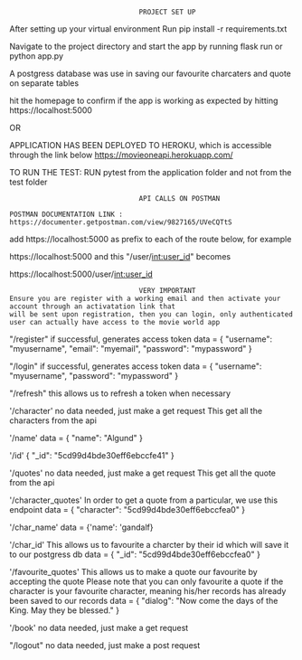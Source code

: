 									PROJECT SET UP

After setting up your virtual environment
Run pip install -r requirements.txt

Navigate to the project directory and start the app by running
flask run or python app.py 

A postgress database was use in saving our favourite charcaters and quote on separate tables

hit the homepage to confirm if the app is working as expected by
hitting https://localhost:5000

OR

APPLICATION HAS BEEN DEPLOYED TO HEROKU, which is accessible through the link below
https://movieoneapi.herokuapp.com/

TO RUN THE TEST:
RUN pytest from the application folder and not from the test folder

									API CALLS ON POSTMAN

	POSTMAN DOCUMENTATION LINK : 
	https://documenter.getpostman.com/view/9827165/UVeCQTtS


add https://localhost:5000 as prefix to each of the route below, for example

https://localhost:5000 and this "/user/<int:user_id>" becomes 

https://localhost:5000/user/<int:user_id>


									VERY IMPORTANT
	Ensure you are register with a working email and then activate your account through an activatation link that 
	will be sent upon registration, then you can login, only authenticated user can actually have access to the movie world app

"/register"
	if successful, generates access token
	data = {
		"username": "myusername",
	    "email": "myemail",
		"password": "mypassword"
	}

"/login"
	if successful, generates access token
	data = {
		"username": "myusername",
		"password": "mypassword"
	}

"/refresh"
	this allows us to refresh a token when necessary

'/character'
	no data needed, just make a get request
	This get all the characters from the api


'/name'
	data = {
	     "name": "Algund"
	}

'/id'
	{
	    "_id": "5cd99d4bde30eff6ebccfe41"
	}


'/quotes'
	no data needed, just make a get request
	This get all the quote from the api

'/character_quotes'
	In order to get a quote from a particular, we use this endpoint
	data = {
	    "character": "5cd99d4bde30eff6ebccfea0"
	}

'/char_name'
	data = {'name': 'gandalf}

'/char_id'
	This allows us to favourite a charcter by their id which will save it to our postgress db
	data = {
	   "_id": "5cd99d4bde30eff6ebccfea0"
	}


'/favourite_quotes'
	This allows us to make a quote our favourite by accepting the quote
	Please note that you can only favourite a quote if the character is your favourite character, meaning his/her records has already been saved to our records
	data = {
	    "dialog": "Now come the days of the King. May they be blessed."
	}

'/book'
	no data needed, just make a get request

"/logout"
 	no data needed, just make a post request
